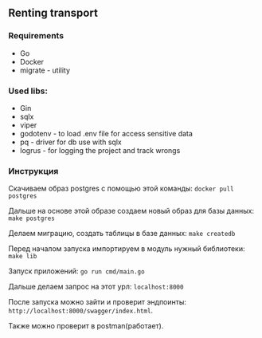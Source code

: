 ## Renting transport 

### Requirements

+ Go 
+ Docker
+ migrate - utility

### Used libs:

+  Gin
+ sqlx
+ viper
+ godotenv - to load .env file for access sensitive data 
+ pq - driver for db use with sqlx 
+ logrus - for logging the project and track wrongs

### Инструкция 

Скачиваем образ postgres с помощью этой команды: `docker pull postgres`

Дальше на основе этой образе создаем новый образ для базы данных: `make postgres`

Делаем миграцию, создать таблицы в базе данных: `make createdb`

Перед началом запуска импортируем в модуль нужный библиотеки: `make lib` 

Запуск приложений: `go run cmd/main.go`

Дальше делаем запрос на этот урл: `localhost:8000`

После запуска можно зайти и проверит эндпоинты: `http://localhost:8000/swagger/index.html`.

Также можно проверит в postman(работает). 